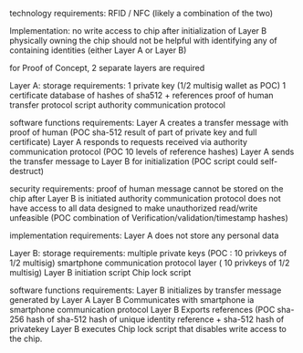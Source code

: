 
technology requirements:
RFID / NFC (likely a combination of the two)

Implementation:
no write access to chip after initialization of Layer B
physically owning the chip should not be helpful with identifying any of containing identities (either Layer A or Layer B)



for Proof of Concept, 2 separate layers are required

Layer A: 
storage requirements:
1 private key (1/2 multisig wallet as POC)
1 certificate
database of hashes of sha512 + references
proof of human transfer protocol script
authority communication protocol

software functions requirements:
Layer A creates a transfer message with proof of human (POC sha-512 result of part of private key and full certificate)
Layer A responds to requests received via authority communication protocol (POC 10 levels of reference hashes)
Layer A sends the transfer message to Layer B for initialization (POC script could self-destruct)

security requirements:
proof of human message cannot be stored on the chip after Layer B is initiated
authority communication protocol does not have access to all data
designed to make unauthorized read/write unfeasible (POC combination of Verification/validation/timestamp hashes)

implementation requirements:
Layer A does not store any personal data


Layer B:
storage requirements:
multiple private keys (POC : 10 privkeys of 1/2 multisig)
smartphone communication protocol layer ( 10 privkeys of 1/2 multisig)
Layer B initiation script
Chip lock script



software functions requirements:
Layer B initializes by transfer message generated by Layer A
Layer B Communicates with smartphone ia smartphone communication protocol
Layer B Exports references (POC sha-256 hash of sha-512 hash of unique identity reference + sha-512 hash of privatekey
Layer B executes Chip lock script that disables write access to the chip.

